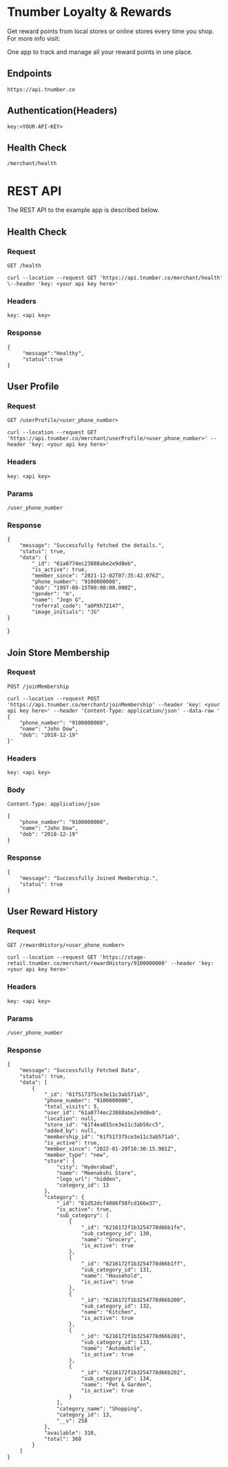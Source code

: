 # Tnumber Loyalty & Rewards


Get reward points from local stores or online stores every time you shop. For more info visit: 

One app to track and manage all your reward points in one place.


## Endpoints

    https://api.tnumber.co

## Authentication(Headers)

    key:<YOUR-API-KEY>

## Health Check

    /merchant/health

# REST API

The REST API to the example app is described below.

## Health Check

### Request

`GET /health`

    curl --location --request GET 'https://api.tnumber.co/merchant/health' \--header 'key: <your api key here>'

### Headers

    key: <api key>

### Response

    {
         "message":"Healthy",
         "status":true
    }

## User Profile

### Request

`GET /userProfile/<user_phone_number>`

    curl --location --request GET 'https://api.tnumber.co/merchant/userProfile/<user_phone_number>' --header 'key: <your api key here>'

### Headers

    key: <api key>

### Params

    /user_phone_number

### Response

    {
        "message": "Successfully fetched the details.",
        "status": true,
        "data": {
            "_id": "61a8774ec23888abe2e9d8eb",
            "is_active": true,
            "member_since": "2021-12-02T07:35:42.076Z",
            "phone_number": "9100000000",
            "dob": "1997-08-15T00:00:00.000Z",
            "gender": "m",
            "name": "Jogn G",
            "referral_code": "aOPXh72147",
            "image_initials": "JG"
    }
}

## Join Store Membership

### Request

`POST /joinMembership`

    curl --location --request POST 'https://api.tnumber.co/merchant/joinMembership' --header 'key: <your api key here>' --header 'Content-Type: application/json' --data-raw '
    {
        "phone_number": "9100000000",
        "name": "John Dow",
        "dob": "2018-12-19"
    }'

### Headers

    key: <api key>

### Body

`Content-Type: application/json`
    
    {
        "phone_number": "9100000000",
        "name": "John Dow",
        "dob": "2018-12-19"
    }

### Response

    {
        "message": "Successfully Joined Membership.",
        "status": true
    }

## User Reward History

### Request

`GET /rewardHistory/<user_phone_number>`

    curl --location --request GET 'https://stage-retail.tnumber.co/merchant/rewardHistory/9100000000' --header 'key: <your api key here>'

### Headers

    key: <api key>

### Params

    /user_phone_number


### Response

    {
        "message": "Successfully Fetched Data",
        "status": true,
        "data": [
            {
                "_id": "61f517375ce3e11c3ab571a5",
                "phone_number": "9100000000",
                "total_visits": 5,
                "user_id": "61a8774ec23888abe2e9d8eb",
                "location": null,
                "store_id": "61f4ea015ce3e11c3ab56cc5",
                "added_by": null,
                "membership_id": "61f517375ce3e11c3ab571a5",
                "is_active": true,
                "member_since": "2022-01-29T10:30:15.901Z",
                "member_type": "new",
                "store": {
                    "city": "Hyderabad",
                    "name": "Meenakshi Store",
                    "logo_url": "hidden",
                    "category_id": 13
                },
                "category": {
                    "_id": "61d52dcf4086f58fcd166e37",
                    "is_active": true,
                    "sub_category": [
                        {
                            "_id": "6216172f1b3254778d66b1fe",
                            "sub_category_id": 130,
                            "name": "Grocery",
                            "is_active": true
                        },
                        {
                            "_id": "6216172f1b3254778d66b1ff",
                            "sub_category_id": 131,
                            "name": "Household",
                            "is_active": true
                        },
                        {
                            "_id": "6216172f1b3254778d66b200",
                            "sub_category_id": 132,
                            "name": "Kitchen",
                            "is_active": true
                        },
                        {
                            "_id": "6216172f1b3254778d66b201",
                            "sub_category_id": 133,
                            "name": "Automobile",
                            "is_active": true
                        },
                        {
                            "_id": "6216172f1b3254778d66b202",
                            "sub_category_id": 134,
                            "name": "Pet & Garden",
                            "is_active": true
                        }
                    ],
                    "category_name": "Shopping",
                    "category_id": 13,
                    "__v": 258
                },
                "available": 310,
                "total": 360
            }
        ]
    }


